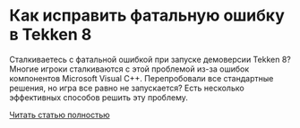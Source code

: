 # Как исправить фатальную ошибку в Tekken 8



Сталкиваетесь с фатальной ошибкой при запуске демоверсии Tekken 8? Многие игроки сталкиваются с этой проблемой из-за ошибок компонентов Microsoft Visual C++. Перепробовали все стандартные решения, но игра все равно не запускается? Есть несколько эффективных способов решить эту проблему.

[Читать статью полностью](https://xyberbara.com/gaming/tekken-8-fatal-error/)
